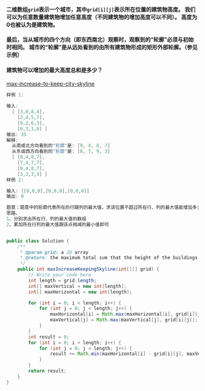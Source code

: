 #### 二维数组`grid`表示一个城市，其中`grid[i][j]`表示所在位置的建筑物高度。 我们可以为任意数量建筑物增加任意高度（不同建筑物的增加高度可以不同）。 高度为0也被认为是建筑物。

#### 最后，当从城市的四个方向（即东西南北）观察时，观察到的“轮廓”必须与初始时相同。 城市的“轮廓”是从远处看到的由所有建筑物形成的矩形外部轮廓。（参见示例）

#### 建筑物可以增加的最大高度总和是多少？



[max-increase-to-keep-city-skyline](https://www.lintcode.com/problem/max-increase-to-keep-city-skyline/description)

```java
样例 1:

输入: 
  [ [3,0,8,4],
    [2,4,5,7],
    [9,2,6,3],
    [0,3,1,0] ]
输出: 35
解释: 
  从南或北方向看到的"轮廓"是: [9, 4, 8, 7]
  从东或西方向看到的"轮廓"是: [8, 7, 9, 3]
  [ [8,4,8,7],
    [7,4,7,7],
    [9,4,8,7],
    [3,3,3,3] ]
样例 2:

输入: [[0,0,0],[0,0,0],[0,0,0]]
输出: 0

题意：题意中的轮廓代表所在的行跟列的最大值，求该位置不超过所在行、列的最大值能增加多少。
思路、
1、分别求出所在行、列的最大值的数组
2、累加所在行列的最大值跟该点相减的最小值即可



```

```java
public class Solution {
    /**
     * @param grid: a 2D array
     * @return: the maximum total sum that the height of the buildings can be increased
     */
    public int maxIncreaseKeepingSkyline(int[][] grid) {
        // Write your code here
        int length = grid.length;
        int[] maxVertical = new int[length];
        int[] maxHorizontal = new int[length];

        for (int i = 0; i < length; i++) {
            for (int j = 0; j < length; j++) {
                maxHorizontal[i] = Math.max(maxHorizontal[i], grid[i][j]);
                maxVertical[j] = Math.max(maxVertical[j], grid[i][j]);
            }
        }
        int result = 0;
        for (int i = 0; i < length; i++) {
            for (int j = 0; j < length; j++) {
                result += Math.min(maxHorizontal[i] - grid[i][j], maxVertical[j] - grid[i][j]);
            }
        }
        return result;
    }
}
```

